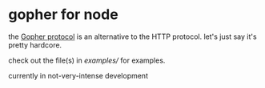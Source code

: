 gopher for node
===============

the [Gopher protocol](https://en.wikipedia.org/wiki/Gopher_%28protocol%29) is an alternative to the HTTP protocol. let's just say it's pretty hardcore.

check out the file(s) in *examples/* for examples.

currently in not-very-intense development
